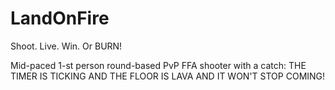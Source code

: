 # LandOnFire
Shoot. Live. Win. Or BURN!

Mid-paced 1-st person round-based PvP FFA shooter with a catch: THE TIMER IS TICKING AND THE FLOOR IS LAVA AND IT WON'T STOP COMING!
